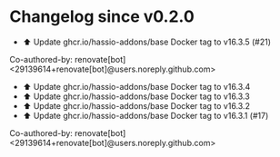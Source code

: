 # Changelog since v0.2.0
- ⬆️ Update ghcr.io/hassio-addons/base Docker tag to v16.3.5 (#21)

Co-authored-by: renovate[bot] <29139614+renovate[bot]@users.noreply.github.com> 
- ⬆️ Update ghcr.io/hassio-addons/base Docker tag to v16.3.4 
- ⬆️ Update ghcr.io/hassio-addons/base Docker tag to v16.3.3 
- ⬆️ Update ghcr.io/hassio-addons/base Docker tag to v16.3.2 
- ⬆️ Update ghcr.io/hassio-addons/base Docker tag to v16.3.1 (#17)

Co-authored-by: renovate[bot] <29139614+renovate[bot]@users.noreply.github.com> 
